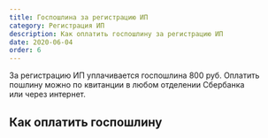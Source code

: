 ```yaml
---
title: Госпошлина за регистрацию ИП
category: Регистрация ИП
description: Как оплатить госпошлину за регистрацию ИП
date: 2020-06-04
order: 6
---
```


За&nbsp;регистрацию&nbsp;ИП уплачивается госпошлина 800&nbsp;руб. Оплатить пошлину можно по&nbsp;квитанции в&nbsp;любом отделении Сбербанка или&nbsp;через&nbsp;интернет.

<Alert message="С&nbsp;2019&nbsp;года отменили госпошлину за&nbsp;подачу документов на&nbsp;регистрацию&nbsp;ИП в&nbsp;электронном виде." type="warning" />

## Как оплатить госпошлину
